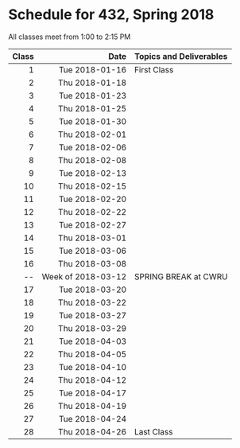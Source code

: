 # Schedule for 432, Spring 2018

All classes meet from 1:00 to 2:15 PM

Class | Date | Topics and Deliverables
-----: | ---------: | ---------------------------------
1 | Tue 2018-01-16 | First Class
2 | Thu 2018-01-18 |
3 | Tue 2018-01-23 |
4 | Thu 2018-01-25 |
5 | Tue 2018-01-30 | 
6 | Thu 2018-02-01 |
7 | Tue 2018-02-06 |
8 | Thu 2018-02-08 |
9 | Tue 2018-02-13 |
10 | Thu 2018-02-15 |
11 | Tue 2018-02-20 |
12 | Thu 2018-02-22 |
13 | Tue 2018-02-27 |
14 | Thu 2018-03-01 |
15 | Tue 2018-03-06 |
16 | Thu 2018-03-08 |
-- | Week of 2018-03-12 | SPRING BREAK at CWRU
17 | Tue 2018-03-20 |
18 | Thu 2018-03-22 |
19 | Tue 2018-03-27 |
20 | Thu 2018-03-29 |
21 | Tue 2018-04-03 |
22 | Thu 2018-04-05 |
23 | Tue 2018-04-10 |
24 | Thu 2018-04-12 |
25 | Tue 2018-04-17 |
26 | Thu 2018-04-19 |
27 | Tue 2018-04-24 |
28 | Thu 2018-04-26 | Last Class

